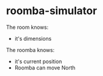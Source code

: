 # roomba-simulator

The room knows:
- it's dimensions

The roomba knows:
- it's current position
- Roomba can move North
